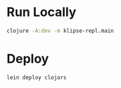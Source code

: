 
# Run Locally

~~~bash
clojure -A:dev -m klipse-repl.main
~~~





# Deploy

~~~bash
lein deploy clojars
~~~
